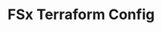 # FSx Terraform Config

<!-- BEGINNING OF PRE-COMMIT-TERRAFORM DOCS HOOK -->

<!-- END OF PRE-COMMIT-TERRAFORM DOCS HOOK -->